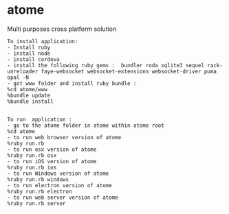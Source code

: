 # atome
Multi purposes cross platform solution

	To install application: 
	- Install ruby
	- install node
	- install cordova
	- install the following ruby gems :  bundler roda sqlite3 sequel rack-unreloader faye-websocket websocket-extensions websocket-driver puma opal -N
	- got www folder and install ruby bundle :
	%cd atome/www
	%bundle update
	%bundle install

	
	To run  application :   
	- go to the atome folder in atome within atome root  
	%cd atome  
	- to run web browser version of atome  
	%ruby run.rb   
	- to run osx version of atome  
	%ruby run.rb osx  
	- to run iOS version of atome  
	%ruby run.rb ios  
	- to run Windows version of atome  
	%ruby run.rb windows  
	- to run electron version of atome  
	%ruby run.rb electron  
	- to run web server version of atome  
	%ruby run.rb server
	


